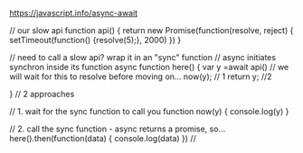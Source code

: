 https://javascript.info/async-await

// our slow api
function api() {
  return new Promise(function(resolve, reject) {
     setTimeout(function() {resolve(5);}, 2000)
  })
}

// need to call a slow api? wrap it in an "sync" function
// async initiates synchron inside its function
async function here() {
  var y =await api() // we will wait for this to resolve before moving on... 
  now(y); // 1
  return y;  //2
  
}
// 2 approaches 

// 1. wait for the sync function to call you
function now(y) {
  console.log(y)
}

// 2. call the sync function - async returns a promise, so...
here().then(function(data) {
console.log(data)
})
// 
